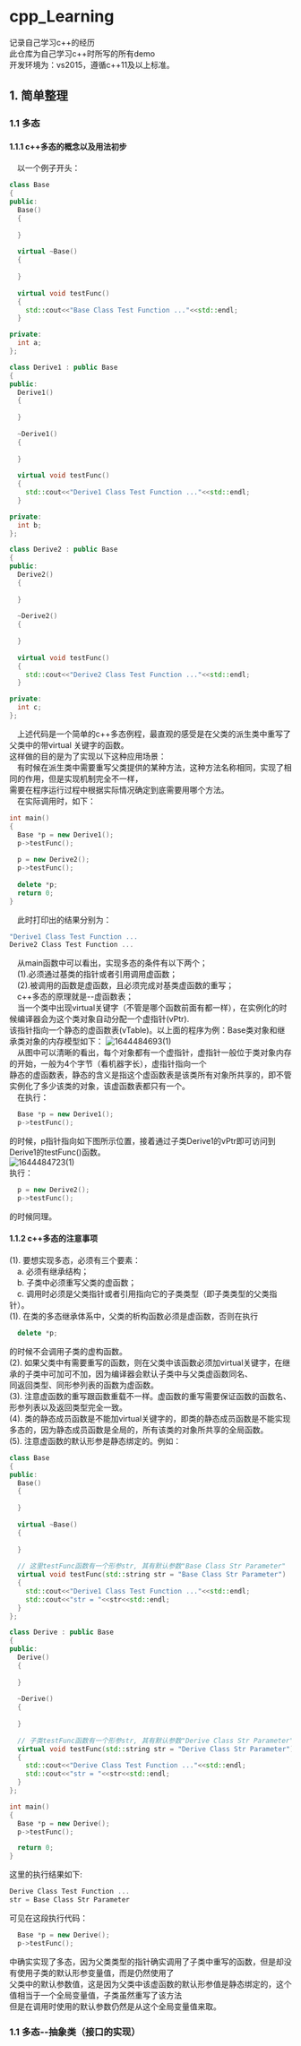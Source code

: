 # cpp_Learning
记录自己学习c++的经历</br>
此仓库为自己学习c++时所写的所有demo</br>
开发环境为：vs2015，遵循c++11及以上标准。</br>

## 1. 简单整理
### 1.1 多态
#### 1.1.1 c++多态的概念以及用法初步
&emsp;以一个例子开头：
```cpp
class Base
{
public:
  Base()
  {
  
  }
  
  virtual ~Base()
  {
  
  }
  
  virtual void testFunc()
  {
    std::cout<<"Base Class Test Function ..."<<std::endl;
  }

private:
  int a;
};

class Derive1 : public Base
{
public:
  Derive1()
  {
  
  }
  
  ~Derive1()
  {
  
  }
  
  virtual void testFunc()
  {
    std::cout<<"Derive1 Class Test Function ..."<<std::endl;
  }

private:
  int b; 
};

class Derive2 : public Base
{
public:
  Derive2()
  {
  
  }
  
  ~Derive2()
  {
  
  }
  
  virtual void testFunc()
  {
    std::cout<<"Derive2 Class Test Function ..."<<std::endl;
  }

private:
  int c;
};
```
&emsp;上述代码是一个简单的c++多态例程，最直观的感受是在父类的派生类中重写了父类中的带virtual 关键字的函数。</br>
这样做的目的是为了实现以下这种应用场景：</br>
&emsp;有时候在派生类中需要重写父类提供的某种方法，这种方法名称相同，实现了相同的作用，但是实现机制完全不一样，</br>
需要在程序运行过程中根据实际情况确定到底需要用哪个方法。</br>
&emsp;在实际调用时，如下：</br>
```cpp
int main()
{
  Base *p = new Derive1();
  p->testFunc();
  
  p = new Derive2();
  p->testFunc();
  
  delete *p;
  return 0;
}
```
&emsp;此时打印出的结果分别为：</br>
```cpp
"Derive1 Class Test Function ...
Derive2 Class Test Function ...
```
&emsp;从main函数中可以看出，实现多态的条件有以下两个；</br>
&emsp;(1).必须通过基类的指针或者引用调用虚函数；</br>
&emsp;(2).被调用的函数是虚函数，且必须完成对基类虚函数的重写；</br>
&emsp;c++多态的原理就是--虚函数表；</br>
&emsp;当一个类中出现virtual关键字（不管是哪个函数前面有都一样），在实例化的时候编译器会为这个类对象自动分配一个虚指针(vPtr).</br>
该指针指向一个静态的虚函数表(vTable)。以上面的程序为例：Base类对象和继承类对象的内存模型如下：
![1644484693(1)](https://user-images.githubusercontent.com/22597323/153376015-5b976acd-fe3f-4966-b3ea-4564a8d61bd4.png) </br>
&emsp;从图中可以清晰的看出，每个对象都有一个虚指针，虚指针一般位于类对象内存的开始，一般为4个字节（看机器字长），虚指针指向一个</br>
静态的虚函数表，静态的含义是指这个虚函数表是该类所有对象所共享的，即不管实例化了多少该类的对象，该虚函数表都只有一个。</br>
&emsp;在执行：
```cpp
  Base *p = new Derive1();
  p->testFunc();
```
的时候，p指针指向如下图所示位置，接着通过子类Derive1的vPtr即可访问到Derive1的testFunc()函数。</br>
![1644484723(1)](https://user-images.githubusercontent.com/22597323/153376111-b629fec7-145d-444c-b722-e90f66dce08e.png) </br>
执行：
```cpp
  p = new Derive2();
  p->testFunc();
```
的时候同理。</br>

#### 1.1.2 c++多态的注意事项
(1). 要想实现多态，必须有三个要素：</br>
&emsp;a. 必须有继承结构；</br>
&emsp;b. 子类中必须重写父类的虚函数；</br>
&emsp;c. 调用时必须是父类指针或者引用指向它的子类类型（即子类类型的父类指针）。</br>
(1). 在类的多态继承体系中，父类的析构函数必须是虚函数，否则在执行
```cpp
  delete *p;
```
的时候不会调用子类的虚构函数。</br>
(2). 如果父类中有需要重写的函数，则在父类中该函数必须加virtual关键字，在继承的子类中可加可不加，因为编译器会默认子类中与父类虚函数同名、</br>
同返回类型、同形参列表的函数为虚函数。</br>
(3). 注意虚函数的重写跟函数重载不一样。虚函数的重写需要保证函数的函数名、形参列表以及返回类型完全一致。</br>
(4). 类的静态成员函数是不能加virtual关键字的，即类的静态成员函数是不能实现多态的，因为静态成员函数是全局的，所有该类的对象所共享的全局函数。</br>
(5). 注意虚函数的默认形参是静态绑定的。例如：</br>
```cpp
class Base
{
public:
  Base()
  {
  
  }
  
  virtual ~Base()
  {
  
  }
  
  // 这里testFunc函数有一个形参str, 其有默认参数"Base Class Str Parameter"
  virtual void testFunc(std::string str = "Base Class Str Parameter")
  {
    std::cout<<"Derive1 Class Test Function ..."<<std::endl;
    std::cout<<"str = "<<str<<std::endl;
  }
};

class Derive : public Base
{
public:
  Derive()
  {
  
  }
  
  ~Derive()
  {
  
  }
  
  // 子类testFunc函数有一个形参str, 其有默认参数"Derive Class Str Parameter"
  virtual void testFunc(std::string str = "Derive Class Str Parameter")
  {
    std::cout<<"Derive Class Test Function ..."<<std::endl;
    std::cout<<"str = "<<str<<std::endl;
  }
}; 

int main()
{
  Base *p = new Derive();
  p->testFunc();

  return 0;
}
```
这里的执行结果如下:</br>
```cpp
Derive Class Test Function ...
str = Base Class Str Parameter
```
可见在这段执行代码：</br>
```cpp
  Base *p = new Derive();
  p->testFunc();
```
中确实实现了多态，因为父类类型的指针确实调用了子类中重写的函数，但是却没有使用子类的默认形参变量值，而是仍然使用了</br>
父类中的默认参数值，这是因为父类中该虚函数的默认形参值是静态绑定的，这个值相当于一个全局变量值，子类虽然重写了该方法</br>
但是在调用时使用的默认参数仍然是从这个全局变量值来取。</br>

### 1.1 多态--抽象类（接口的实现）

